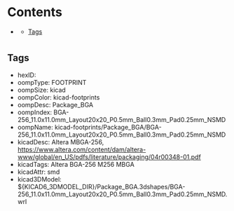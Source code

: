 



Contents
========

* [](#)
	* [Tags](#tags)

# 

## Tags

- hexID: 
- oompType: FOOTPRINT
- oompSize: kicad
- oompColor: kicad-footprints
- oompDesc: Package_BGA
- oompIndex: BGA-256_11.0x11.0mm_Layout20x20_P0.5mm_Ball0.3mm_Pad0.25mm_NSMD
- oompName: kicad-footprints/Package_BGA/BGA-256_11.0x11.0mm_Layout20x20_P0.5mm_Ball0.3mm_Pad0.25mm_NSMD
- kicadDesc: Altera MBGA-256, https://www.altera.com/content/dam/altera-www/global/en_US/pdfs/literature/packaging/04r00348-01.pdf
- kicadTags: Altera BGA-256 M256 MBGA
- kicadAttr: smd
- kicad3DModel: ${KICAD6_3DMODEL_DIR}/Package_BGA.3dshapes/BGA-256_11.0x11.0mm_Layout20x20_P0.5mm_Ball0.3mm_Pad0.25mm_NSMD.wrl

